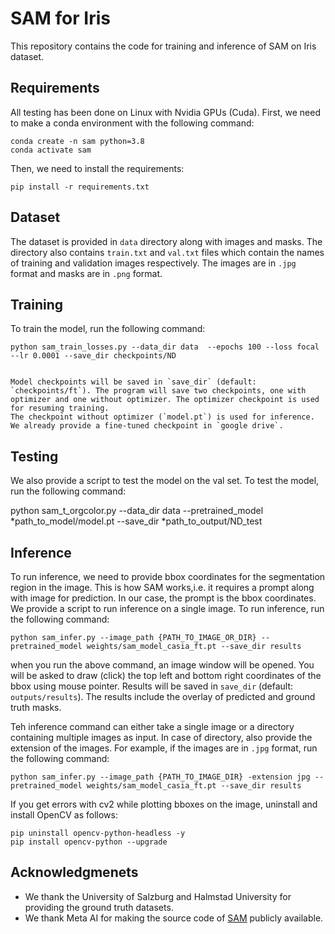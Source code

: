 # SAM for Iris
This repository contains the code for training and inference of SAM on Iris dataset.

## Requirements
All testing has  been done on Linux with Nvidia GPUs (Cuda). First, we need to make a conda environment with the following command:
```
conda create -n sam python=3.8
conda activate sam
```
Then, we need to install the requirements:
```
pip install -r requirements.txt
```

## Dataset
The dataset is provided in `data` directory along with images and masks. The directory also contains `train.txt` and `val.txt` files which contain the names of training and validation images respectively. The images are in `.jpg` format and masks are in `.png` format.

## Training
To train the model, run the following command:
```
python sam_train_losses.py --data_dir data  --epochs 100 --loss focal --lr 0.0001 --save_dir checkpoints/ND


Model checkpoints will be saved in `save_dir` (default: `checkpoints/ft`). The program will save two checkpoints, one with optimizer and one without optimizer. The optimizer checkpoint is used for resuming training.
The checkpoint without optimizer (`model.pt`) is used for inference. We already provide a fine-tuned checkpoint in `google drive`.
```
## Testing
We also provide a script to test the model on the val set. To test the model, run the following command:


python sam_t_orgcolor.py --data_dir data --pretrained_model *path_to_model/model.pt --save_dir *path_to_output/ND_test


## Inference
To run inference, we need to provide bbox coordinates for the segmentation region in the image. This is how SAM works,i.e. it requires a prompt along with image for prediction. In our case, the prompt is the bbox coordinates. We provide a script to run inference on a single image. To run inference, run the following command:

```     
python sam_infer.py --image_path {PATH_TO_IMAGE_OR_DIR} --pretrained_model weights/sam_model_casia_ft.pt --save_dir results
```

when  you run the above command, an image window will be opened. You will be asked to draw (click) the top left and bottom right coordinates of the bbox using mouse pointer.  Results will be saved in `save_dir` (default: `outputs/results`). The results include the overlay of predicted and ground truth masks. 

Teh inference command can either take a single image or a directory containing multiple images as input. In case of directory, also provide the extension of the images. For example, if the images are in `.jpg` format, run the following command:

```
python sam_infer.py --image_path {PATH_TO_IMAGE_DIR} -extension jpg --pretrained_model weights/sam_model_casia_ft.pt --save_dir results
```


If you get errors with cv2 while plotting bboxes on the image, uninstall and install OpenCV as follows:
```
pip uninstall opencv-python-headless -y 
pip install opencv-python --upgrade
```
## Acknowledgmenets
- We thank the University of Salzburg and Halmstad University for providing the ground truth datasets.
- We thank Meta AI for making the source code of [SAM](https://github.com/facebookresearch/segment-anything) publicly available. 




